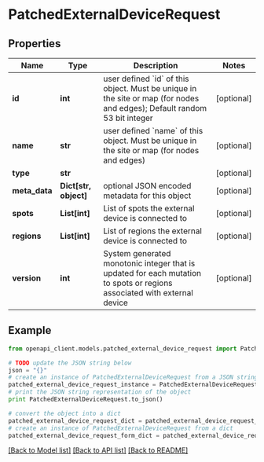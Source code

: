 # PatchedExternalDeviceRequest


## Properties
Name | Type | Description | Notes
------------ | ------------- | ------------- | -------------
**id** | **int** | user defined &#x60;id&#x60; of this object. Must be unique in the site or map (for nodes and edges); Default random 53 bit integer | [optional] 
**name** | **str** | user defined &#x60;name&#x60; of this object. Must be unique in the site or map (for nodes and edges) | [optional] 
**type** | **str** |  | [optional] 
**meta_data** | **Dict[str, object]** | optional JSON encoded metadata for this object | [optional] 
**spots** | **List[int]** | List of spots the external device is connected to | [optional] 
**regions** | **List[int]** | List of regions the external device is connected to | [optional] 
**version** | **int** | System generated monotonic integer that is updated for each mutation to spots or regions associated with external device | [optional] 

## Example

```python
from openapi_client.models.patched_external_device_request import PatchedExternalDeviceRequest

# TODO update the JSON string below
json = "{}"
# create an instance of PatchedExternalDeviceRequest from a JSON string
patched_external_device_request_instance = PatchedExternalDeviceRequest.from_json(json)
# print the JSON string representation of the object
print PatchedExternalDeviceRequest.to_json()

# convert the object into a dict
patched_external_device_request_dict = patched_external_device_request_instance.to_dict()
# create an instance of PatchedExternalDeviceRequest from a dict
patched_external_device_request_form_dict = patched_external_device_request.from_dict(patched_external_device_request_dict)
```
[[Back to Model list]](../README.md#documentation-for-models) [[Back to API list]](../README.md#documentation-for-api-endpoints) [[Back to README]](../README.md)


